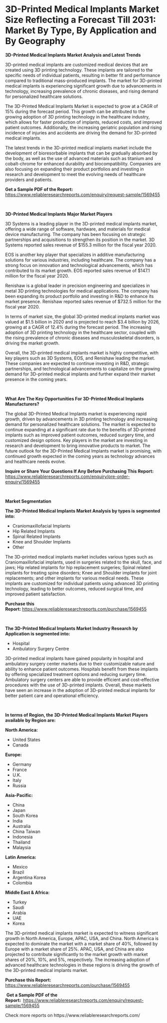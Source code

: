 <p><h1>3D-Printed Medical Implants Market Size Reflecting a Forecast Till 2031: Market By Type, By Application and By Geography</h1></p><p><strong>3D-Printed Medical Implants Market Analysis and Latest Trends</strong></p>
<p><p>3D-printed medical implants are customized medical devices that are created using 3D printing technology. These implants are tailored to the specific needs of individual patients, resulting in better fit and performance compared to traditional mass-produced implants. The market for 3D-printed medical implants is experiencing significant growth due to advancements in technology, increasing prevalence of chronic diseases, and rising demand for personalized healthcare solutions. </p><p>The 3D-Printed Medical Implants Market is expected to grow at a CAGR of 15% during the forecast period. This growth can be attributed to the growing adoption of 3D printing technology in the healthcare industry, which allows for faster production of implants, reduced costs, and improved patient outcomes. Additionally, the increasing geriatric population and rising incidence of injuries and accidents are driving the demand for 3D-printed medical implants.</p><p>The latest trends in the 3D-printed medical implants market include the development of bioresorbable implants that can be gradually absorbed by the body, as well as the use of advanced materials such as titanium and cobalt-chrome for enhanced durability and biocompatibility. Companies are also focusing on expanding their product portfolios and investing in research and development to meet the evolving needs of healthcare providers and patients.</p></p>
<p><strong>Get a Sample PDF of the Report:&nbsp;</strong> <a href="https://www.reliableresearchreports.com/enquiry/request-sample/1569455">https://www.reliableresearchreports.com/enquiry/request-sample/1569455</a></p>
<p>&nbsp;</p>
<p><strong>3D-Printed Medical Implants Major Market Players</strong></p>
<p><p>3D Systems is a leading player in the 3D-printed medical implants market, offering a wide range of software, hardware, and materials for medical device manufacturing. The company has been focusing on strategic partnerships and acquisitions to strengthen its position in the market. 3D Systems reported sales revenue of $155.3 million for the fiscal year 2020.</p><p>EOS is another key player that specializes in additive manufacturing solutions for various industries, including healthcare. The company has a strong focus on innovation and technological advancements, which has contributed to its market growth. EOS reported sales revenue of $147.1 million for the fiscal year 2020.</p><p>Renishaw is a global leader in precision engineering and specializes in metal 3D printing technologies for medical applications. The company has been expanding its product portfolio and investing in R&D to enhance its market presence. Renishaw reported sales revenue of $732.5 million for the fiscal year 2020.</p><p>In terms of market size, the global 3D-printed medical implants market was valued at $1.5 billion in 2020 and is projected to reach $3.4 billion by 2026, growing at a CAGR of 12.4% during the forecast period. The increasing adoption of 3D printing technology in the healthcare sector, coupled with the rising prevalence of chronic diseases and musculoskeletal disorders, is driving the market growth.</p><p>Overall, the 3D-printed medical implants market is highly competitive, with key players such as 3D Systems, EOS, and Renishaw leading the market. These companies are expected to continue investing in R&D, strategic partnerships, and technological advancements to capitalize on the growing demand for 3D-printed medical implants and further expand their market presence in the coming years.</p></p>
<p>&nbsp;</p>
<p><strong>What Are The Key Opportunities For 3D-Printed Medical Implants Manufacturers?</strong></p>
<p><p>The global 3D-Printed Medical Implants market is experiencing rapid growth, driven by advancements in 3D printing technology and increasing demand for personalized healthcare solutions. The market is expected to continue expanding at a significant rate due to the benefits of 3D-printed implants such as improved patient outcomes, reduced surgery time, and customized design options. Key players in the market are investing in research and development to bring innovative products to market. The future outlook for the 3D-Printed Medical Implants market is promising, with continued growth expected in the coming years as technology advances and healthcare needs evolve.</p></p>
<p><strong>Inquire or Share Your Questions If Any Before Purchasing This Report:</strong> <a href="https://www.reliableresearchreports.com/enquiry/pre-order-enquiry/1569455">https://www.reliableresearchreports.com/enquiry/pre-order-enquiry/1569455</a></p>
<p>&nbsp;</p>
<p><strong>Market Segmentation</strong></p>
<p><strong>The 3D-Printed Medical Implants Market Analysis by types is segmented into:</strong></p>
<p><ul><li>Craniomaxillofacial Implants</li><li>Hip Related Implants</li><li>Spinal Related Implants</li><li>Knee and Shoulder Implants</li><li>Other</li></ul></p>
<p><p>The 3D-printed medical implants market includes various types such as Craniomaxillofacial implants, used in surgeries related to the skull, face, and jaws; Hip related implants for hip replacement surgeries; Spinal related implants for treating spine disorders; Knee and Shoulder implants for joint replacements; and other implants for various medical needs. These implants are customized for individual patients using advanced 3D printing technology, leading to better outcomes, reduced surgical time, and improved patient satisfaction.</p></p>
<p><strong>Purchase this Report:&nbsp;</strong><a href="https://www.reliableresearchreports.com/purchase/1569455">https://www.reliableresearchreports.com/purchase/1569455</a></p>
<p>&nbsp;</p>
<p><strong>The 3D-Printed Medical Implants Market Industry Research by Application is segmented into:</strong></p>
<p><ul><li>Hospital</li><li>Ambulatory Surgery Centre</li></ul></p>
<p><p>3D-printed medical implants have gained popularity in hospital and ambulatory surgery center markets due to their customizable nature and ability to enhance patient outcomes. Hospitals benefit from these implants by offering specialized treatment options and reducing surgery time. Ambulatory surgery centers are able to provide efficient and cost-effective procedures with the use of 3D-printed implants. Overall, these markets have seen an increase in the adoption of 3D-printed medical implants for better patient care and operational efficiency.</p></p>
<p>&nbsp;</p>
<p><strong>In terms of Region, the 3D-Printed Medical Implants Market Players available by Region are:</strong></p>
<p>
    <p> <strong> North America: </strong>
        <ul>
            <li>United States</li>
            <li>Canada</li>
        </ul>
        </p> 
    <p> <strong> Europe: </strong>
        <ul>
            <li>Germany</li>
            <li>France</li>
            <li>U.K.</li>
            <li>Italy</li>
            <li>Russia</li>
        </ul>
        </p> 
    <p> <strong> Asia-Pacific: </strong>
        <ul>
            <li>China</li>
            <li>Japan</li>
            <li>South Korea</li>
            <li>India</li>
            <li>Australia</li>
            <li>China Taiwan</li>
            <li>Indonesia</li>
            <li>Thailand</li>
            <li>Malaysia</li>
        </ul>
        </p> 
    <p> <strong> Latin America: </strong>
        <ul>
            <li>Mexico</li>
            <li>Brazil</li>
            <li>Argentina Korea</li>
            <li>Colombia</li>
        </ul>
        </p> 
    <p> <strong> Middle East & Africa: </strong>
        <ul>
            <li>Turkey</li>
            <li>Saudi</li>
            <li>Arabia</li>
            <li>UAE</li>
            <li>Korea</li>
        </ul>
    </p>
    </p>
<p><p>The 3D-printed medical implants market is expected to witness significant growth in North America, Europe, APAC, USA, and China. North America is expected to dominate the market with a market share of 40%, followed by Europe with a market share of 25%. APAC, USA, and China are also projected to contribute significantly to the market growth with market shares of 20%, 10%, and 5%, respectively. The increasing adoption of advanced healthcare technologies in these regions is driving the growth of the 3D-printed medical implants market.</p></p>
<p><strong>Purchase this Report: </strong><a href="https://www.reliableresearchreports.com/purchase/1569455">https://www.reliableresearchreports.com/purchase/1569455</a></p>
<p>&nbsp;<strong>Get a Sample PDF of the Report:&nbsp;&nbsp;</strong><a href="https://www.reliableresearchreports.com/enquiry/request-sample/1569455">https://www.reliableresearchreports.com/enquiry/request-sample/1569455</a></p>
<p><strong></strong></p>
<p>Check more reports on https://www.reliableresearchreports.com/</p>
